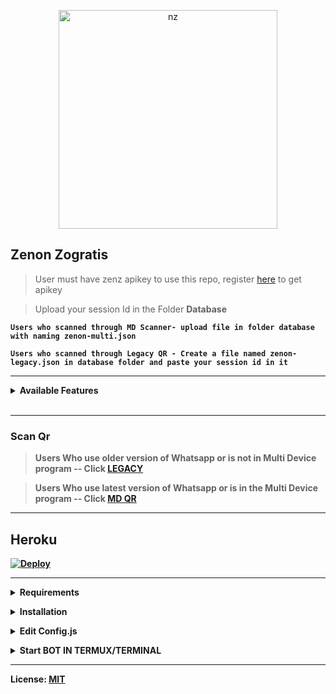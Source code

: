 <p align="center">
<img src="https://i.imgur.com/igU7FAm.jpeg" alt="nz" width="350"/>
</p>

## Zenon Zogratis

> User must have zenz apikey to use this repo, register [here](https://zenzapis.xyz/) to get apikey

> Upload your session Id in the Folder <b>Database<b>
    
```
Users who scanned through MD Scanner- upload file in folder database with naming zenon-multi.json

Users who scanned through Legacy QR - Create a file named zenon-legacy.json in database folder and paste your session id in it
```
    
    
---

<details><summary>Available Features</summary><br>
	
| Features |  Availability |
| :------: |  :----------: |
|   Convert     |       ✅[here](https://github.com/nexusNw/Zenon/tree/main/commands/convert)      |
|   Database     |       ✅[here](https://github.com/nexusNw/Zenon/tree/main/commands/database)      |
|   Owner     |       ✅[here](https://github.com/nexusNw/Zenon/tree/main/commands/owner)      |
|   Islami     |       ✅[here](https://github.com/nexusNw/Zenon/tree/main/commands/islami)      |
|   Downloader     |       ✅[here](https://github.com/nexusNw/Zenon/tree/main/commands/downloader)      |
|   Webzone     |       ✅[here](https://github.com/nexusNw/Zenon/tree/main/commands/webzone)      |
|   Searching     |       ✅[here](https://github.com/nexusNw/Zenon/tree/main/commands/search)      |
|   Textpro     |       ✅[here](https://github.com/nexusNw/Zenon/tree/main/commands/textmaker)      |
|   Ephoto     |       ✅[here](https://github.com/nexusNw/Zenon/tree/main/commands/textmaker)      |
|   Anime Web     |       ✅[here](https://github.com/nexusNw/Zenon/tree/main/commands/animeweb)      |
|   Stalker     |       ✅[here](https://github.com/nexusNw/Zenon/tree/main/commands/stalker)      |
|   Random Text     |       ✅[here](https://github.com/nexusNw/Zenon/tree/main/commands/randomtext)      |
|   Random Image     |       ✅[here](https://github.com/nexusNw/Zenon/tree/main/commands/randomimage)      |
|   Nekos Life     |       ✅[here](https://github.com/nexusNw/Zenon/tree/main/commands/nekoslife)      |
|   More Nsfw     |       ✅[here](https://github.com/nexusNw/Zenon/tree/main/commands/morensfw)      |
|   Creator     |       ✅[here](https://github.com/nexusNw/Zenon/tree/main/commands/creator)      |
|   Entertainment  |     ✅[here](https://github.com/nexusNw/Zenon/tree/main/commands/entertainment)      |
|   Photo Editor  |   ✅[here](https://github.com/nexusNw/Zenon/tree/main/commands/photoeditor)      |
|   Information   |  ✅[here](https://github.com/nexusNw/Zenon/tree/main/commands/information)      |
|   News   |  ✅[here](https://github.com/nexusNw/Zenon/tree/main/commands/news)      |
|   Primbon   |  ✅[here](https://github.com/nexusNw/Zenon/tree/main/commands/primbon)      |

</details>


</br>

---

###  Scan Qr

>Users Who use older version of Whatsapp or is not in Multi Device program -- Click [LEGACY](https://replit.com/@nexusNw/Scanner-for-Legacy-Whatsapp-Users?outputonly=1&lite=1#index.js)

>Users Who use latest version of Whatsapp or is in the Multi Device program -- Click [MD QR](https://replit.com/@nexusNw/Md-Scanner?outputonly=1&lite=1)

---


## Heroku 

[![Deploy](https://www.herokucdn.com/deploy/button.png)](https://heroku.com/deploy)

---

<!-- Requirements -->
<b><details><summary>Requirements</summary></b>
* Some Text Editor
* [Node JS](https://nodejs.org/en/)
* [Git](https://git-scm.com/downloads)
* [FFMPEG](https://ffmpeg.org/download.html)
  
```bash
Add FFmpeg to PATH environment variable
```
</details>

<!-- Installation -->
<b><details><summary>Installation</summary></b>
```bash
> git clone https://github.com/nexusNw/Zenon
> cd Zenon
> npm install
```
</details>

<!-- Edit -->
<b><details><summary>Edit Config.js</summary></b>
```bash
global.APIKeys = {
	'https://zenzapis.xyz': 'YOURAPIKEY',
}
  
global.owner = ["62812XXX"]
```
</details>

<!-- Start -->
<b><details><summary>Start BOT IN TERMUX/TERMINAL</summary></b>
```bash
1. For Multi Device
> npm run start

2. For Legacy
> npm run legacy

SCAN THE QR USING YOUR WHATSAPP!
```

</details>

---

License: [MIT](https://en.wikipedia.org/wiki/MIT_License)
